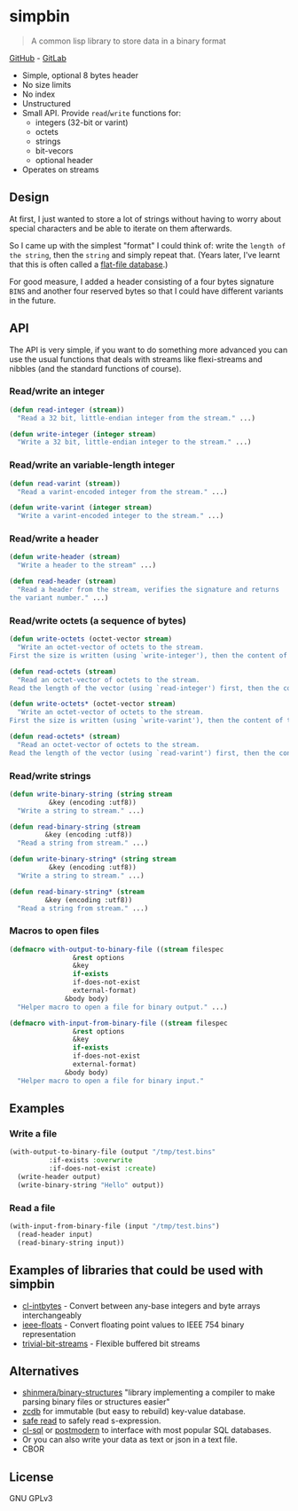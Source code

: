 # simpbin

> A common lisp library to store data in a binary format

[GitHub](https://github.com/fstamour/simpbin) - [GitLab](https://gitlab.com/fstamour/simpbin)

- Simple, optional 8 bytes header
- No size limits
- No index
- Unstructured
- Small API. Provide `read`/`write` functions for:
  - integers (32-bit or varint)
  - octets
  - strings
  - bit-vecors
  - optional header
- Operates on streams

## Design

At first, I just wanted to store a lot of strings without having to
worry about special characters and be able to iterate on them
afterwards.

So I came up with the simplest "format" I could think of: write the
`length of the string`, then the `string` and simply repeat
that. (Years later, I've learnt that this is often called a [flat-file
database](https://en.m.wikipedia.org/wiki/Flat-file_database).)

For good measure, I added a header consisting of a four bytes
signature `BINS` and another four reserved bytes so that I could have
different variants in the future.

## API

The API is very simple, if you want to do something more advanced you
can use the usual functions that deals with streams like flexi-streams
and nibbles (and the standard functions of course).

<!-- TODO the docstring in the readme are out of sync with the code -->

### Read/write an integer

```lisp
(defun read-integer (stream))
  "Read a 32 bit, little-endian integer from the stream." ...)

(defun write-integer (integer stream)
  "Write a 32 bit, little-endian integer to the stream." ...)
```

### Read/write an variable-length integer

```lisp
(defun read-varint (stream))
  "Read a varint-encoded integer from the stream." ...)

(defun write-varint (integer stream)
  "Write a varint-encoded integer to the stream." ...)
```

### Read/write a header

```lisp
(defun write-header (stream)
  "Write a header to the stream" ...)

(defun read-header (stream)
  "Read a header from the stream, verifies the signature and returns
the variant number." ...)
```

### Read/write octets (a sequence of bytes)

```lisp
(defun write-octets (octet-vector stream)
  "Write an octet-vector of octets to the stream.
First the size is written (using `write-integer'), then the content of the vector." ...)

(defun read-octets (stream)
  "Read an octet-vector of octets to the stream.
Read the length of the vector (using `read-integer') first, then the content." ...)
```

```lisp
(defun write-octets* (octet-vector stream)
  "Write an octet-vector of octets to the stream.
First the size is written (using `write-varint'), then the content of the vector." ...)

(defun read-octets* (stream)
  "Read an octet-vector of octets to the stream.
Read the length of the vector (using `read-varint') first, then the content." ...)
```

### Read/write strings

```lisp
(defun write-binary-string (string stream
          &key (encoding :utf8))
  "Write a string to stream." ...)

(defun read-binary-string (stream
         &key (encoding :utf8))
  "Read a string from stream." ...)
```

```lisp
(defun write-binary-string* (string stream
          &key (encoding :utf8))
  "Write a string to stream." ...)

(defun read-binary-string* (stream
         &key (encoding :utf8))
  "Read a string from stream." ...)
```

### Macros to open files

```lisp
(defmacro with-output-to-binary-file ((stream filespec
                &rest options
                &key
                if-exists
                if-does-not-exist
                external-format)
              &body body)
  "Helper macro to open a file for binary output." ...)
```

```lisp
(defmacro with-input-from-binary-file ((stream filespec
                &rest options
                &key
                if-exists
                if-does-not-exist
                external-format)
              &body body)
  "Helper macro to open a file for binary input."
```

## Examples

### Write a file
```lisp
(with-output-to-binary-file (output "/tmp/test.bins"
          :if-exists :overwrite
          :if-does-not-exist :create)
  (write-header output)
  (write-binary-string "Hello" output))
```

### Read a file
```lisp
(with-input-from-binary-file (input "/tmp/test.bins")
  (read-header input)
  (read-binary-string input))
```

## Examples of libraries that could be used with simpbin

- [cl-intbytes](https://quickdocs.org/cl-intbytes) - Convert between
  any-base integers and byte arrays interchangeably
- [ieee-floats](https://quickdocs.org/ieee-floats) - Convert floating
  point values to IEEE 754 binary representation
- [trivial-bit-streams](https://quickdocs.org/trivial-bit-streams) -
  Flexible buffered bit streams

## Alternatives

- [shinmera/binary-structures](https://shinmera.github.io/binary-structures/)
  "library implementing a compiler to make parsing binary files or
  structures easier"
- [zcdb](http://www.xach.com/lisp/zcdb/) for immutable (but easy to
  rebuild) key-value database.
- [safe read](https://github.com/phoe/safe-read) to safely read
  s-expression.
- [cl-sql](http://clsql.kpe.io) or
  [postmodern](https://marijnhaverbeke.nl/postmodern/) to interface
  with most popular SQL databases.
- Or you can also write your data as text or json in a text file.
- CBOR

## License

GNU GPLv3

